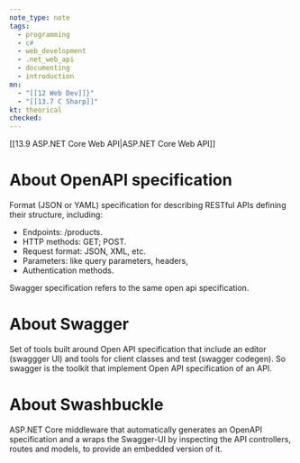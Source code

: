 ```yaml
---
note_type: note
tags:
  - programming
  - c#
  - web_development
  - .net_web_api
  - documenting
  - introduction
mn:
  - "[[12 Web Dev]]}"
  - "[[13.7 C Sharp]]"
kt: theorical
checked:
---
```

[[13.9 ASP.NET Core Web API|ASP.NET Core Web API]]

# About OpenAPI specification
Format (JSON or YAML) specification for describing RESTful APIs defining their structure, including:
-	Endpoints: /products.
-	HTTP methods: GET; POST.
-	Request format: JSON, XML, etc.
-	Parameters: like query parameters, headers,
-	Authentication methods.

Swagger specification refers to the same open api specification. 
# About Swagger
Set of tools built around Open API specification that include an editor (swaggger UI) and tools for client classes and test (swagger codegen). So swagger is the toolkit that implement Open API specification of an API. 

# About Swashbuckle 
ASP.NET Core middleware that automatically generates an OpenAPI specification and a wraps the Swagger-UI by inspecting the API controllers, routes and models, to provide an embedded version of it.

